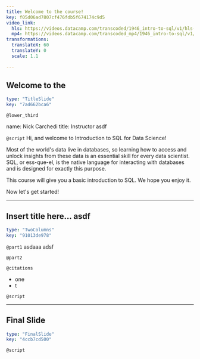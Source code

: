 ```yaml
---
title: Welcome to the course!
key: f05d06ad7807cf476fdb5f674174c9d5
video_link:
  hls: https://videos.datacamp.com/transcoded/1946_intro-to-sql/v1/hls-ch1_1.master.m3u8
  mp4: https://videos.datacamp.com/transcoded_mp4/1946_intro-to-sql/v1/ch1_1.mp4
transformations:
  translateX: 60
  translateY: 0
  scale: 1.1

---
```

## Welcome to the

```yaml
type: "TitleSlide"
key: "7ad662bca6"
```

`@lower_third`

name: Nick Carchedi
title: Instructor asdf


`@script`
Hi, and welcome to Introduction to SQL for Data Science!

Most of the world's data live in databases, so learning how to access and unlock insights from these data is an essential skill for every data scientist. SQL, or ess-que-el, is the native language for interacting with databases and is designed for exactly this purpose.

This course will give you a basic introduction to SQL. We hope you enjoy it.

Now let's get started!


---
## Insert title here... asdf

```yaml
type: "TwoColumns"
key: "91013de978"
```

`@part1`
asdaaa adsf


`@part2`



`@citations`
- one
- t


`@script`



---
## Final Slide

```yaml
type: "FinalSlide"
key: "4ccb7cd500"
```

`@script`


